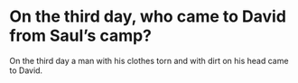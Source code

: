 # On the third day, who came to David from Saul’s camp?

On the third day a man with his clothes torn and with dirt on his head came to David.
